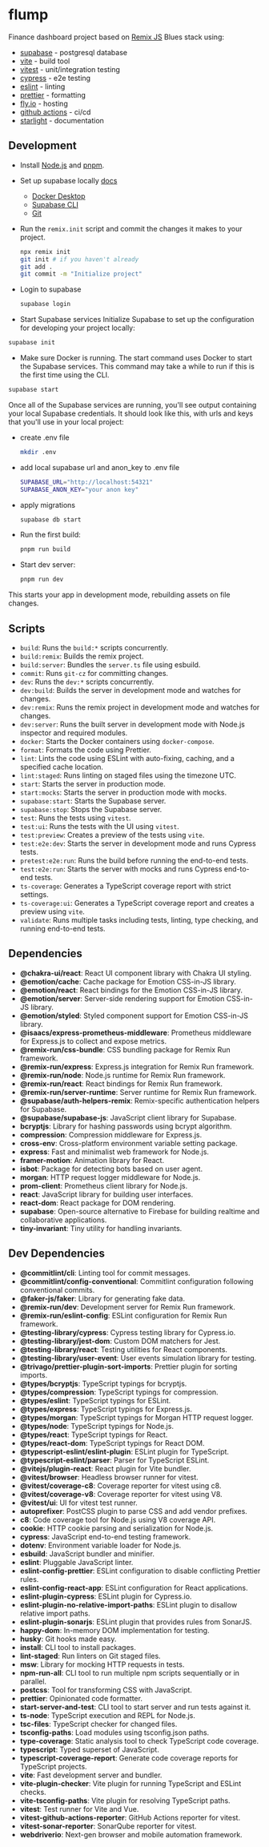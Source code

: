 <h1>flump</h1>

Finance dashboard project based on [Remix JS](https://remix.run/) Blues stack using:

- [supabase](https://supabase.io/) - postgresql database
- [vite](https://vitejs.dev/) - build tool
- [vitest](https://vitest.dev/) - unit/integration testing
- [cypress](https://www.cypress.io/) - e2e testing
- [eslint](https://eslint.org/) - linting
- [prettier](https://prettier.io/) - formatting
- [fly.io](https://fly.io/) - hosting
- [github actions](https://docs.github.com/en/actions) - ci/cd
- [starlight](https://starlight.astro.build/) - documentation

## Development

- Install [Node.js](https://nodejs.org/en/) and [pnpm](https://pnpm.io/).
- Set up supabase locally [docs](https://supabase.io/docs/guides/local-development)
  - [Docker Desktop](https://docs.docker.com/desktop/)
  - [Supabase CLI](https://supabase.com/docs/guides/cli)
  - [Git](https://github.com/git-guides/install-git)

- Run the `remix.init` script and commit the changes it makes to your project.

  ```sh
  npx remix init
  git init # if you haven't already
  git add .
  git commit -m "Initialize project"
  ```

- Login to supabase

  ```sh
  supabase login
  ```

- Start Supabase services
  Initialize Supabase to set up the configuration for developing your project locally:

```sh
supabase init
```

- Make sure Docker is running. The start command uses Docker to start the Supabase services.
  This command may take a while to run if this is the first time using the CLI.

```sh
supabase start
```

Once all of the Supabase services are running, you'll see output containing your local Supabase credentials. It should look like this, with urls and keys that you'll use in your local project:

- create .env file

  ```sh
  mkdir .env
  ```

- add local supabase url and anon_key to .env file

  ```sh
  SUPABASE_URL="http://localhost:54321"
  SUPABASE_ANON_KEY="your anon key"
  ```

- apply migrations

  ```sh
  supabase db start
  ```

- Run the first build:

  ```sh
  pnpm run build
  ```

- Start dev server:

  ```sh
  pnpm run dev
  ```

This starts your app in development mode, rebuilding assets on file changes.

<h2>Scripts</h2>
<ul>
   <li><code>build</code>: Runs the <code>build:*</code> scripts concurrently.</li>
   <li><code>build:remix</code>: Builds the remix project.</li>
   <li><code>build:server</code>: Bundles the <code>server.ts</code> file using esbuild.</li>
   <li><code>commit</code>: Runs <code>git-cz</code> for committing changes.</li>
   <li><code>dev</code>: Runs the <code>dev:*</code> scripts concurrently.</li>
   <li><code>dev:build</code>: Builds the server in development mode and watches for changes.</li>
   <li><code>dev:remix</code>: Runs the remix project in development mode and watches for changes.</li>
   <li><code>dev:server</code>: Runs the built server in development mode with Node.js inspector and required modules.</li>
   <li><code>docker</code>: Starts the Docker containers using <code>docker-compose</code>.</li>
   <li><code>format</code>: Formats the code using Prettier.</li>
   <li><code>lint</code>: Lints the code using ESLint with auto-fixing, caching, and a specified cache location.</li>
   <li><code>lint:staged</code>: Runs linting on staged files using the timezone UTC.</li>
   <li><code>start</code>: Starts the server in production mode.</li>
   <li><code>start:mocks</code>: Starts the server in production mode with mocks.</li>
   <li><code>supabase:start</code>: Starts the Supabase server.</li>
   <li><code>supabase:stop</code>: Stops the Supabase server.</li>
   <li><code>test</code>: Runs the tests using <code>vitest</code>.</li>
   <li><code>test:ui</code>: Runs the tests with the UI using <code>vitest</code>.</li>
   <li><code>test:preview</code>: Creates a preview of the tests using <code>vite</code>.</li>
   <li><code>test:e2e:dev</code>: Starts the server in development mode and runs Cypress tests.</li>
   <li><code>pretest:e2e:run</code>: Runs the build before running the end-to-end tests.</li>
   <li><code>test:e2e:run</code>: Starts the server with mocks and runs Cypress end-to-end tests.</li>
   <li><code>ts-coverage</code>: Generates a TypeScript coverage report with strict settings.</li>
   <li><code>ts-coverage:ui</code>: Generates a TypeScript coverage report and creates a preview using <code>vite</code>.</li>
   <li><code>validate</code>: Runs multiple tasks including tests, linting, type checking, and running end-to-end tests.</li>
</ul>
<h2>Dependencies</h2>
<ul>
   <li><strong>@chakra-ui/react</strong>: React UI component library with Chakra UI styling.</li>
   <li><strong>@emotion/cache</strong>: Cache package for Emotion CSS-in-JS library.</li>
   <li><strong>@emotion/react</strong>: React bindings for the Emotion CSS-in-JS library.</li>
   <li><strong>@emotion/server</strong>: Server-side rendering support for Emotion CSS-in-JS library.</li>
   <li><strong>@emotion/styled</strong>: Styled component support for Emotion CSS-in-JS library.</li>
   <li><strong>@isaacs/express-prometheus-middleware</strong>: Prometheus middleware for Express.js to collect and expose metrics.</li>
   <li><strong>@remix-run/css-bundle</strong>: CSS bundling package for Remix Run framework.</li>
   <li><strong>@remix-run/express</strong>: Express.js integration for Remix Run framework.</li>
   <li><strong>@remix-run/node</strong>: Node.js runtime for Remix Run framework.</li>
   <li><strong>@remix-run/react</strong>: React bindings for Remix Run framework.</li>
   <li><strong>@remix-run/server-runtime</strong>: Server runtime for Remix Run framework.</li>
   <li><strong>@supabase/auth-helpers-remix</strong>: Remix-specific authentication helpers for Supabase.</li>
   <li><strong>@supabase/supabase-js</strong>: JavaScript client library for Supabase.</li>
   <li><strong>bcryptjs</strong>: Library for hashing passwords using bcrypt algorithm.</li>
   <li><strong>compression</strong>: Compression middleware for Express.js.</li>
   <li><strong>cross-env</strong>: Cross-platform environment variable setting package.</li>
   <li><strong>express</strong>: Fast and minimalist web framework for Node.js.</li>
   <li><strong>framer-motion</strong>: Animation library for React.</li>
   <li><strong>isbot</strong>: Package for detecting bots based on user agent.</li>
   <li><strong>morgan</strong>: HTTP request logger middleware for Node.js.</li>
   <li><strong>prom-client</strong>: Prometheus client library for Node.js.</li>
   <li><strong>react</strong>: JavaScript library for building user interfaces.</li>
   <li><strong>react-dom</strong>: React package for DOM rendering.</li>
   <li><strong>supabase</strong>: Open-source alternative to Firebase for building realtime and collaborative applications.</li>
   <li><strong>tiny-invariant</strong>: Tiny utility for handling invariants.</li>
</ul>
<h2>Dev Dependencies</h2>
<ul>
   <li><strong>@commitlint/cli</strong>: Linting tool for commit messages.</li>
   <li><strong>@commitlint/config-conventional</strong>: Commitlint configuration following conventional commits.</li>
   <li><strong>@faker-js/faker</strong>: Library for generating fake data.</li>
   <li><strong>@remix-run/dev</strong>: Development server for Remix Run framework.</li>
   <li><strong>@remix-run/eslint-config</strong>: ESLint configuration for Remix Run framework.</li>
   <li><strong>@testing-library/cypress</strong>: Cypress testing library for Cypress.io.</li>
   <li><strong>@testing-library/jest-dom</strong>: Custom DOM matchers for Jest.</li>
   <li><strong>@testing-library/react</strong>: Testing utilities for React components.</li>
   <li><strong>@testing-library/user-event</strong>: User events simulation library for testing.</li>
   <li><strong>@trivago/prettier-plugin-sort-imports</strong>: Prettier plugin for sorting imports.</li>
   <li><strong>@types/bcryptjs</strong>: TypeScript typings for bcryptjs.</li>
   <li><strong>@types/compression</strong>: TypeScript typings for compression.</li>
   <li><strong>@types/eslint</strong>: TypeScript typings for ESLint.</li>
   <li><strong>@types/express</strong>: TypeScript typings for Express.js.</li>
   <li><strong>@types/morgan</strong>: TypeScript typings for Morgan HTTP request logger.</li>
   <li><strong>@types/node</strong>: TypeScript typings for Node.js.</li>
   <li><strong>@types/react</strong>: TypeScript typings for React.</li>
   <li><strong>@types/react-dom</strong>: TypeScript typings for React DOM.</li>
   <li><strong>@typescript-eslint/eslint-plugin</strong>: ESLint plugin for TypeScript.</li>
   <li><strong>@typescript-eslint/parser</strong>: Parser for TypeScript ESLint.</li>
   <li><strong>@vitejs/plugin-react</strong>: React plugin for Vite bundler.</li>
   <li><strong>@vitest/browser</strong>: Headless browser runner for vitest.</li>
   <li><strong>@vitest/coverage-c8</strong>: Coverage reporter for vitest using c8.</li>
   <li><strong>@vitest/coverage-v8</strong>: Coverage reporter for vitest using V8.</li>
   <li><strong>@vitest/ui</strong>: UI for vitest test runner.</li>
   <li><strong>autoprefixer</strong>: PostCSS plugin to parse CSS and add vendor prefixes.</li>
   <li><strong>c8</strong>: Code coverage tool for Node.js using V8 coverage API.</li>
   <li><strong>cookie</strong>: HTTP cookie parsing and serialization for Node.js.</li>
   <li><strong>cypress</strong>: JavaScript end-to-end testing framework.</li>
   <li><strong>dotenv</strong>: Environment variable loader for Node.js.</li>
   <li><strong>esbuild</strong>: JavaScript bundler and minifier.</li>
   <li><strong>eslint</strong>: Pluggable JavaScript linter.</li>
   <li><strong>eslint-config-prettier</strong>: ESLint configuration to disable conflicting Prettier rules.</li>
   <li><strong>eslint-config-react-app</strong>: ESLint configuration for React applications.</li>
   <li><strong>eslint-plugin-cypress</strong>: ESLint plugin for Cypress.io.</li>
   <li><strong>eslint-plugin-no-relative-import-paths</strong>: ESLint plugin to disallow relative import paths.</li>
   <li><strong>eslint-plugin-sonarjs</strong>: ESLint plugin that provides rules from SonarJS.</li>
   <li><strong>happy-dom</strong>: In-memory DOM implementation for testing.</li>
   <li><strong>husky</strong>: Git hooks made easy.</li>
   <li><strong>install</strong>: CLI tool to install packages.</li>
   <li><strong>lint-staged</strong>: Run linters on Git staged files.</li>
   <li><strong>msw</strong>: Library for mocking HTTP requests in tests.</li>
   <li><strong>npm-run-all</strong>: CLI tool to run multiple npm scripts sequentially or in parallel.</li>
   <li><strong>postcss</strong>: Tool for transforming CSS with JavaScript.</li>
   <li><strong>prettier</strong>: Opinionated code formatter.</li>
   <li><strong>start-server-and-test</strong>: CLI tool to start server and run tests against it.</li>
   <li><strong>ts-node</strong>: TypeScript execution and REPL for Node.js.</li>
   <li><strong>tsc-files</strong>: TypeScript checker for changed files.</li>
   <li><strong>tsconfig-paths</strong>: Load modules using tsconfig.json paths.</li>
   <li><strong>type-coverage</strong>: Static analysis tool to check TypeScript code coverage.</li>
   <li><strong>typescript</strong>: Typed superset of JavaScript.</li>
   <li><strong>typescript-coverage-report</strong>: Generate code coverage reports for TypeScript projects.</li>
   <li><strong>vite</strong>: Fast development server and bundler.</li>
   <li><strong>vite-plugin-checker</strong>: Vite plugin for running TypeScript and ESLint checks.</li>
   <li><strong>vite-tsconfig-paths</strong>: Vite plugin for resolving TypeScript paths.</li>
   <li><strong>vitest</strong>: Test runner for Vite and Vue.</li>
   <li><strong>vitest-github-actions-reporter</strong>: GitHub Actions reporter for vitest.</li>
   <li><strong>vitest-sonar-reporter</strong>: SonarQube reporter for vitest.</li>
   <li><strong>webdriverio</strong>: Next-gen browser and mobile automation framework.</li>
</ul>
